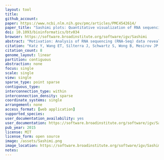 ```yaml
---
layout: tool 
title: 
github_account: 
paper: https://www.ncbi.nlm.nih.gov/pmc/articles/PMC4542614/
paper_title: "Sashimi plots: Quantitative visualization of RNA sequencing read alignments"
doi: 10.1093/bioinformatics/btv034
browser: https://software.broadinstitute.org/software/igv/Sashimi
abstract: "Motivation: Analysis of RNA sequencing (RNA-Seq) data revealed that the vast majority of human genes express multiple mRNA isoforms, produced by alternative pre-mRNA splicing and other mechanisms, and that most alternative isoforms vary in expression between human tissues. As RNA-Seq datasets grow in size, it remains challenging to visualize isoform expression across multiple samples. Results: To help address this problem, we present Sashimi plots, a quantitative visualization of aligned RNA-Seq reads that enables quantitative comparison of exon usage across samples or experimental conditions. Sashimi plots can be made using the Broad Integrated Genome Viewer or with a stand-alone command line program."
citation: "Katz Y, Wang ET, Silterra J, Schwartz S, Wong B, Mesirov JP, et al. Sashimi plots: Quantitative visualization of RNA sequencing read alignments [Internet]. arXiv [q-bio.GN]. 2013. Available: http://arxiv.org/abs/1306.3466"
citation_count: 8
genome_layout: linear
partition: contiguous
abstraction: none
focus: single
scale: single
view: single
sparse_type: point sparse
contiguous_type: 
interconnection_type: within
interconnection_density: sparse
coordinate_systems: single
arrangement: none
access_format: [web application]
supported_species: 
user_documentation_availability: yes
user_documentation: https://software.broadinstitute.org/software/igv/Sashimi
pub_year: 2015
license: MIT
license_form: open source
image: /assets/Sashimi.png
image_location: https://software.broadinstitute.org/software/igv/Sashimi
notes: 
---
```

